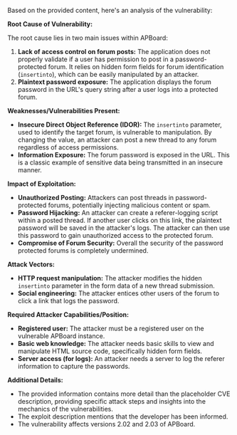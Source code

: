 Based on the provided content, here's an analysis of the vulnerability:

**Root Cause of Vulnerability:**

The root cause lies in two main issues within APBoard:

1.  **Lack of access control on forum posts:** The application does not properly validate if a user has permission to post in a password-protected forum. It relies on hidden form fields for forum identification (`insertinto`), which can be easily manipulated by an attacker.
2.  **Plaintext password exposure:** The application displays the forum password in the URL's query string after a user logs into a protected forum.

**Weaknesses/Vulnerabilities Present:**

*   **Insecure Direct Object Reference (IDOR):**  The `insertinto` parameter, used to identify the target forum, is vulnerable to manipulation.  By changing the value, an attacker can post a new thread to any forum regardless of access permissions.
*   **Information Exposure:** The forum password is exposed in the URL. This is a classic example of sensitive data being transmitted in an insecure manner.

**Impact of Exploitation:**

*   **Unauthorized Posting:** Attackers can post threads in password-protected forums, potentially injecting malicious content or spam.
*   **Password Hijacking:** An attacker can create a referer-logging script within a posted thread. If another user clicks on this link, the plaintext password will be saved in the attacker's logs. The attacker can then use this password to gain unauthorized access to the protected forum.
*   **Compromise of Forum Security:** Overall the security of the password protected forums is completely undermined.

**Attack Vectors:**

*   **HTTP request manipulation:** The attacker modifies the hidden `insertinto` parameter in the form data of a new thread submission.
*   **Social engineering:** The attacker entices other users of the forum to click a link that logs the password.

**Required Attacker Capabilities/Position:**

*   **Registered user:** The attacker must be a registered user on the vulnerable APBoard instance.
*   **Basic web knowledge:** The attacker needs basic skills to view and manipulate HTML source code, specifically hidden form fields.
*   **Server access (for logs):** An attacker needs a server to log the referer information to capture the passwords.

**Additional Details:**

*   The provided information contains more detail than the placeholder CVE description, providing specific attack steps and insights into the mechanics of the vulnerabilities.
*   The exploit description mentions that the developer has been informed.
*   The vulnerability affects versions 2.02 and 2.03 of APBoard.